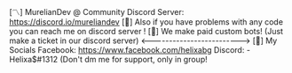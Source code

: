 [〽️] MurelianDev @ Community Discord Server: https://discord.io/mureliandev
[🔱] Also if you have problems with any code you can reach me on discord server !
[🎊] We make paid custom bots! (Just make a ticket in our discord server)
<------------------------->
    [🌠] My Socials
       Facebook: https://www.facebook.com/helixabg
       Discord: -Helixa$#1312 (Don't dm me for support, only in group!
